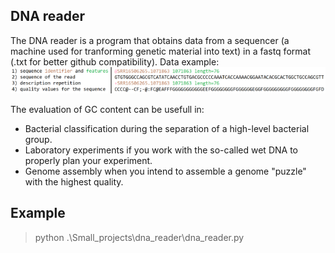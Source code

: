 ## DNA reader
The DNA reader is a program that obtains data from a sequencer (a machine used for tranforming genetic material into text) in a fastq format (.txt for better github compatibility).
Data example:
![](sc/explanation.png)

The evaluation of GC content can be usefull in:
* Bacterial classification during the separation of a high-level bacterial group.
* Laboratory experiments if you work with the so-called wet DNA to properly plan your experiment.
* Genome assembly when you intend to assemble a genome "puzzle" with the highest quality.

## Example
> python .\Small_projects\dna_reader\dna_reader.py
